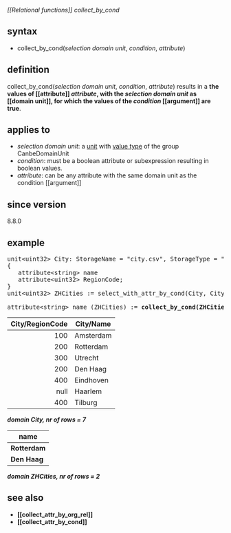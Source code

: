*[[Relational functions]] collect_by_cond*

## syntax

- collect_by_cond(*selection domain unit*, *condition*, *attribute*)

## definition

collect_by_cond(*selection domain unit*, *condition*, *attribute*) results in a **the values of [[attribute]] *attribute*, with the *selection domain unit* as [[domain unit]], for which the values of the *condition* [[argument]] are true**.
 

## applies to
* *selection domain unit*: a [unit](https://github.com/ObjectVision/GeoDMS/wiki/Unit) with [value type](https://github.com/ObjectVision/GeoDMS/wiki/Value-type) of the group CanbeDomainUnit
* *condition*: must be a boolean attribute or subexpression resulting in boolean values.
* *attribute*: can be any attribute with the same domain unit as the condition [[argument]] 

## since version
8.8.0

## example

<pre>
unit&lt;uint32&gt; City: StorageName = "city.csv", StorageType = "gdal.vect", StoragReadOnly = "True"
{
   attribute&lt;string&gt; name
   attribute&lt;uint32&gt; RegionCode;
}
unit&lt;uint32&gt; ZHCities := select_with_attr_by_cond(City, City/RegionCode == 200);

attribute&lt;string&gt; name (ZHCities) := <B>collect_by_cond(<B>ZHCities, City/RegionCode == 200<B>, City/name<B>)</B>;
</pre>

| City/RegionCode | City/Name |
|----------------:|-----------|
| 100             | Amsterdam |
| 200             | Rotterdam |
| 300             | Utrecht   |
| 200             | Den Haag  |
| 400             | Eindhoven |
| null            | Haarlem   |
| 400             | Tilburg   |

*domain City, nr of rows = 7*

|name          |
|--------------|
|**Rotterdam** |
|**Den Haag**  |

*domain <B>ZHCities</B>, nr of rows = 2*

## see also

- [[collect_attr_by_org_rel]]
- [[collect_attr_by_cond]]
